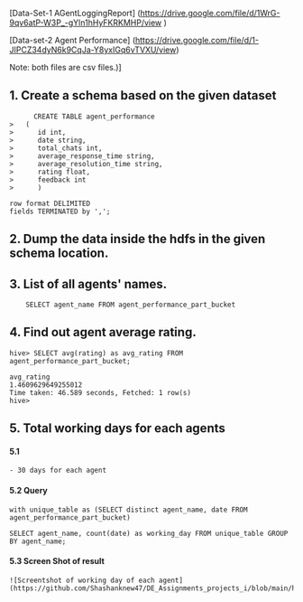 [Data-Set-1 AGentLoggingReport] (https://drive.google.com/file/d/1WrG-9qv6atP-W3P_-gYln1hHyFKRKMHP/view
)

[Data-set-2 Agent Performance] (https://drive.google.com/file/d/1-JIPCZ34dyN6k9CqJa-Y8yxIGq6vTVXU/view)

Note: both files are csv files.)]


## 1. Create a schema based on the given dataset

          CREATE TABLE agent_performance
    >   (
    >      id int,
    >      date string,
    >      total_chats int,
    >      average_response_time string,
    >      average_resolution_time string,
    >      rating float,
    >      feedback int
    >      )

    row format DELIMITED
    fields TERMINATED by ',';

## 2. Dump the data inside the hdfs in the given schema location.




## 3. List of all agents' names.

        SELECT agent_name FROM agent_performance_part_bucket


## 4. Find out agent average rating.


    hive> SELECT avg(rating) as avg_rating FROM agent_performance_part_bucket;

    avg_rating
    1.4609629649255012
    Time taken: 46.589 seconds, Fetched: 1 row(s)
    hive>


## 5. Total working days for each agents

#### 5.1
    - 30 days for each agent

#### 5.2 **Query**

    with unique_table as (SELECT distinct agent_name, date FROM agent_performance_part_bucket)

    SELECT agent_name, count(date) as working_day FROM unique_table GROUP BY agent_name;

#### 5.3 **Screen Shot of result**

    ![Screentshot of working day of each agent]
    (https://github.com/Shashanknew47/DE_Assignments_projects_i/blob/main/hive_assignment_projects/mini_project_1.txt/Screenshots/days_of_agent_working.png)
